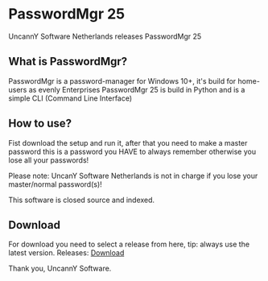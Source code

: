 # PasswordMgr 25
UncannY Software Netherlands releases PasswordMgr 25
## What is PasswordMgr?
PasswordMgr is a password-manager for Windows 10+, it's build for home-users as evenly Enterprises
PasswordMgr 25 is build in Python and is a simple CLI (Command Line Interface)
## How to use?
Fist download the setup and run it, after that you need to make a master password this is a password you HAVE to always remember otherwise you lose all your passwords!

Please note: UncanY Software Netherlands is not in charge if you lose your master/normal password(s)!

This software is closed source and indexed.

## Download

For download you need to select a release from here, tip: always use the latest version.
Releases: [Download](https://github.com/UncannY-Netherlands/PasswordMgr-25/releases)

Thank you, UncannY Software.